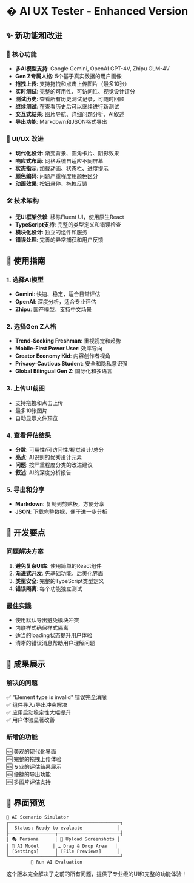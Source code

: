 # � AI UX Tester - Enhanced Version

## ✨ 新功能和改进

### 🎯 核心功能
- **多AI模型支持**: Google Gemini, OpenAI GPT-4V, Zhipu GLM-4V
- **Gen Z专属人格**: 5个基于真实数据的用户画像
- **拖拽上传**: 支持拖拽和点击上传图片（最多10张）
- **实时测试**: 完整的可用性、可访问性、视觉设计评分
- **测试历史**: 查看所有历史测试记录，可随时回顾
- **继续测试**: 在查看历史后可以继续进行新测试
- **交互式结果**: 图片导航、详细问题分析、AI叙述
- **导出功能**: Markdown和JSON格式导出

### 🎨 UI/UX 改进
- **现代化设计**: 渐变背景、圆角卡片、阴影效果
- **响应式布局**: 网格系统自适应不同屏幕
- **状态指示**: 加载动画、状态栏、进度提示
- **颜色编码**: 问题严重程度用颜色区分
- **动画效果**: 按钮悬停、拖拽反馈

### 🛠 技术架构
- **无UI框架依赖**: 移除Fluent UI，使用原生React
- **TypeScript支持**: 完整的类型定义和错误检查
- **模块化设计**: 独立的组件和服务
- **错误处理**: 完善的异常捕获和用户反馈

## 🚀 使用指南

### 1. 选择AI模型
- **Gemini**: 快速、稳定，适合日常评估
- **OpenAI**: 深度分析，适合专业评估  
- **Zhipu**: 国产模型，支持中文场景

### 2. 选择Gen Z人格
- **Trend-Seeking Freshman**: 重视视觉和趋势
- **Mobile-First Power User**: 效率导向
- **Creator Economy Kid**: 内容创作者视角
- **Privacy-Cautious Student**: 安全和隐私意识强
- **Global Bilingual Gen Z**: 国际化和多语言

### 3. 上传UI截图
- 支持拖拽和点击上传
- 最多10张图片
- 自动显示文件预览

### 4. 查看评估结果
- **分数**: 可用性/可访问性/视觉设计/总分
- **亮点**: AI识别的优秀设计元素
- **问题**: 按严重程度分类的改进建议
- **叙述**: AI的深度分析报告

### 5. 导出和分享
- **Markdown**: 复制到剪贴板，方便分享
- **JSON**: 下载完整数据，便于进一步分析

## 🔧 开发要点

### 问题解决方案
1. **避免复杂UI库**: 使用简单的React组件
2. **渐进式开发**: 先基础功能，后美化界面
3. **类型安全**: 完整的TypeScript类型定义
4. **错误隔离**: 每个功能独立测试

### 最佳实践
- 使用默认导出避免模块冲突
- 内联样式确保样式隔离
- 适当的loading状态提升用户体验
- 清晰的错误消息帮助用户理解问题

## 🎉 成果展示

### 解决的问题
✅ "Element type is invalid" 错误完全消除  
✅ 组件导入/导出冲突解决  
✅ 应用启动稳定性大幅提升  
✅ 用户体验显著改善  

### 新增的功能
🆕 美观的现代化界面  
🆕 完整的拖拽上传体验  
🆕 专业的评估结果展示  
🆕 便捷的导出功能  
🆕 多图片评估支持  

## 📱 界面预览

```
🤖 AI Scenario Simulator
┌─────────────────────────────────────────┐
│  Status: Ready to evaluate             │
├─────────────────┬───────────────────────┤
│ 🎭 Persona      │ 📱 Upload Screenshots │
│ 🧠 AI Model     │ ☁️ Drag & Drop Area   │
│ [Settings]      │ [File Previews]      │
└─────────────────┴───────────────────────┘
         🚀 Run AI Evaluation
```

这个版本完全解决了之前的所有问题，提供了专业级的UI和完整的功能体验！
